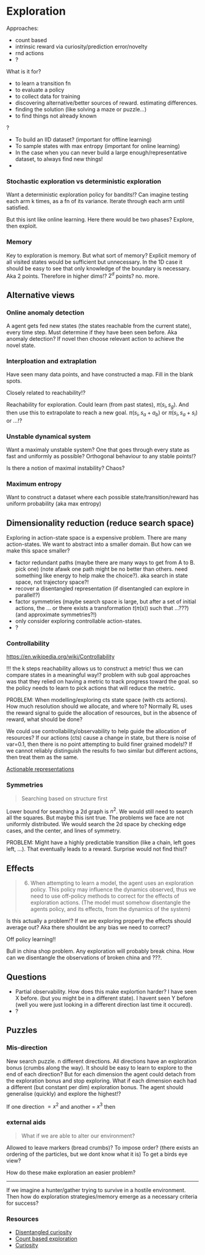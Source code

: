 # Exploration

Approaches:
- count based
- intrinsic reward via curiosity/prediction error/novelty
- rnd actions
- ?


What is it for?

- to learn a transition fn
- to evaluate a policy
- to collect data for training
- discovering alternative/better sources of reward. estimating differences.
- finding the solution (like solving a maze or puzzle...)
- to find things not already known

?

- To build an IID dataset? (important for offline learning)
- To sample states with max entropy (important for online learning)
- In the case when you can never build a large enough/representative dataset, to always find new things!
-


### Stochastic exploration vs deterministic exploration

Want a deterministic exploration policy for bandits!?
Can imagine testing each arm k times, as a fn of its variance.
Iterate through each arm until satisfied.

But this isnt like online learning.
Here there would be two phases? Explore, then exploit.


### Memory

Key to exploration is memory.
But what sort of memory?
Explicit memory of all visited states would be sufficient but unnecessary.
In the 1D case it should be easy to see that only knowledge of the boundary is necessary. Aka 2 points. Therefore in higher dims!? $2^d$ points? no. more.



## Alternative views

### Online anomaly detection

A agent gets fed new states (the states reachable from the current state), every time step.
Must determine if they have been seen before. Aka anomaly detection?
If novel then choose relevant action to achieve the novel state.

### Interploation and extraplation

Have seen many data points, and have constructed a map.
Fill in the blank spots.

Closely related to reachability!?

Reachability for exploration. Could learn (from past states), $\pi(s_i, s_g)$. And then use this to extrapolate to reach a new goal. $\pi(s_i, s_a + a_b)$ or $\pi(s_i, s_a + s_i)$ or ...!?

### Unstable dynamical system

Want a maximaly unstable system? One that goes through every state as fast and uniformly as possible?
Orthogonal behaviour to any stable points!?

Is there a notion of maximal instability? Chaos?

### Maximum entropy

Want to construct a dataset where each possible state/transition/reward has uniform probability (aka max entropy)


## Dimensionality reduction (reduce search space)

Exploring in action-state space is a expensive problem. There are many action-states.
We want to abstract into a smaller domain. But how can we make this space smaller?

- factor redundant paths (maybe there are many ways to get from A to B. pick one) (note afawk one path might be no better than others. need something like energy to help make the choice?). aka search in state space, not trajectory space?!
- recover a disentangled representation (if disentangled can explore in parallel!?)
- factor symmetries (maybe search space is large, but after a set of initial actions, the ... or there exists a transformation $t(\pi(s))$ such that ...???) (and approximate symmetries?!)
- only consider exploring controllable action-states.
- ?

### Controllability

https://en.wikipedia.org/wiki/Controllability


!!! the k steps reachability allows us to construct a metric! thus we can compare states in a meaningful way!?
problem with sub goal approaches was that they relied on having a metric to track progress toward the goal.
so the policy needs to learn to pick actions that will reduce the metric.


PROBLEM:
When modelling/exploring cts state space (with cts actions). How much resolution should we allocate, and where to? Normally RL uses the reward signal to guide the allocation of resources, but in the absence of reward, what should be done?

We could use controllability/observability to help guide the allocation of resources?
If our actions (cts) cause a change in state, but there is noise of var=0.1, then there is no point attempting to build finer grained models!? If we cannot reliably distinguish the results fo two similar but different actions, then treat them as the same.


[Actionable representations](https://arxiv.org/abs/1811.07819)

### Symmetries

> Searching based on structure first

Lower bound for searching a 2d graph is $n^2$. We would still need to search all the squares.
But maybe this isnt true. The problems we face are not uniformly distributed.
We would search the 2d space by checking edge cases, and the center, and lines of symmetry.

PROBLEM:
Might have a highly predictable transition (like a chain, left goes left, ...).
That eventually leads to a reward. Surprise would not find this!?


## Effects

> 6. When attempting to learn a model, the agent uses an exploration policy. This policy may influence the dynamics observed, thus we need to use off-policy methods to correct for the effects of exploration actions. (The model must somehow disentangle the agents policy, and its effects, from the dynamics of the system)

Is this actually a problem!? If we are exploring properly the effects should average out? Aka there shouldnt be any bias we need to correct?

Off policy learning!!

Bull in china shop problem. Any exploration will probably break china. How can we disentangle the observations of broken china and ???.

## Questions


- Partial observability. How does this make explortion harder? I have seen X before. (but you might be in a different state). I havent seen Y before (well you were just looking in a different direction last time it occured).
- ?

## Puzzles

### Mis-direction

New search puzzle.
n different directions. All directions have an exploration bonus (crumbs along the way).
It should be easy to learn to explore to the end of each direction?
But for each dimension the agent could detach from the exploration bonus and stop exploring.
What if each dimension each had a different (but constant per dim) exploration bonus. The agent should generalise (quickly) and explore the highest!?

If one direction $= x^2$ and another = $x^3$ then

### external aids

> What if we are able to alter our environment?

Allowed to leave markers (bread crumbs)?
To impose order? (there exists an ordering of the particles, but we dont know what it is)
To get a birds eye view?

How do these make exploration an easier problem?



***

If we imagine a hunter/gather trying to survive in a hostile environment.
Then how do exploration strategies/memory emerge as a necessary criteria for success?


### Resources

- [Disentangled curiosity](https://arxiv.org/abs/1807.01521)
- [Count based exploration](https://arxiv.org/abs/1606.01868)
- [Curiosity](https://pathak22.github.io/large-scale-curiosity/)
